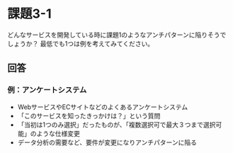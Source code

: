 # 課題3-1

どんなサービスを開発している時に課題1のようなアンチパターンに陥りそうでしょうか？
最低でも1つは例を考えてみてください。


## 回答

### 例：アンケートシステム

- WebサービスやECサイトなどのよくあるアンケートシステム
- 「このサービスを知ったきっかけは？」という質問
- 「当初は1つのみ選択」だったものが、「複数選択可で最大３つまで選択可能」のような仕様変更
- データ分析の需要など、要件が変更になりアンチパターンに陥る

